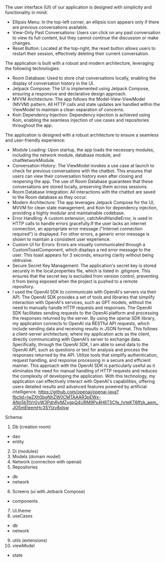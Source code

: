 
The user interface (UI) of our application is designed with simplicity and functionality in mind:
- Ellipsis Menu: In the top-left corner, an ellipsis icon appears only if there are previous conversations available.
- View-Only Past Conversations: Users can click on any past conversation to view its full content, but they cannot continue the discussion or make changes.
- Reset Button: Located at the top-right, the reset button allows users to restart their session, effectively deleting their current conversation.
  
The application is built with a robust and modern architecture, leveraging the following technologies:
- 	Room Database: Used to store chat conversations locally, enabling the display of conversation history in the UI.
- Jetpack Compose: The UI is implemented using Jetpack Compose, ensuring a responsive and declarative design approach.
- MVVM Architecture: The app follows the Model-View-ViewModel (MVVM) pattern. All HTTP calls and state updates are handled within the ViewModel to maintain a clean separation of concerns.
- 	Koin Dependency Injection: Dependency injection is achieved using Koin, enabling the seamless injection of use cases and repositories throughout the app.
 	
The application is designed with a robust architecture to ensure a seamless and user-friendly experience:
- 	Module Loading: Upon startup, the app loads the necessary modules, including the network module, database module, and chatNetworkModule.
- Conversation History: The ViewModel invokes a use case at launch to check for previous conversations with the chatbot. This ensures that users can view their conversation history even after closing and reopening the app. The use of Room Database guarantees that these conversations are stored locally, preserving them across sessions.
- Room Database Integration: All interactions with the chatbot are saved to the Room database as they occur.
- Modern Architecture: The app leverages Jetpack Compose for the UI, MVVM for clean state management, and Koin for dependency injection, providing a highly modular and maintainable codebase.
- Error Handling: A custom extension, catchAndHandleError, is used in HTTP calls to handle errors gracefully.If the user lacks an internet connection, an appropriate error message ("Internet connection required") is displayed. For other errors, a generic error message is shown to maintain a consistent user experience.
- Custom UI for Errors: Errors are visually communicated through a CustomToastComponent, which displays a red error message to the user. This toast appears for 3 seconds, ensuring clarity without being obtrusive.
- Secure Secret Key Management: The application's secret key is stored securely in the local.properties file, which is listed in .gitignore. This ensures that the secret key is excluded from version control, preventing it from being exposed when the project is pushed to a remote repository.
- 	I used the OpenAI SDK to communicate with OpenAI's servers via their API. The OpenAI SDK provides a set of tools and libraries that simplify interaction with OpenAI's services, such as GPT models, without the need to manually handle HTTP requests and responses. The OpenAI SDK facilitates sending requests to the OpenAI platform and processing the responses returned by the server. By using the openai SDK library, my application connects to OpenAI via RESTful API requests, which include sending data and receiving results in JSON format. This follows a client-server architecture, where my application acts as the client, directly communicating with OpenAI’s server to exchange data. Specifically, through the OpenAI SDK, I am able to send data to the OpenAI API, such as questions or text for analysis and process the responses returned by the API. Utilize tools that simplify authentication, request handling, and response processing in a secure and efficient manner. This approach with the OpenAI SDK is particularly useful as it eliminates the need for manual handling of HTTP requests and reduces the complexity of developing the application. With this technology, my application can effectively interact with OpenAI's capabilities, offering users detailed results and advanced features powered by artificial intelligence. https://github.com/openai/openai-java?fbclid=IwZXh0bgNhZW0CMTAAAR3pEWx-ANn5bTtVrGyW3PdnRyMZvgpQ4URM9Px4H8T5Cfe_hrteKT6ffzk_aem_JO5mEleemHc3SYIzv8xlsw 

Schema:

1. Db (creation room)
- 	dao
- 	entity
2. Di (modules)
3. Models (domain model)
4. Network (connection with openai)
5. Repositories
-  db
-  network
6. Screens (ui with Jetback Compose)
-  components
7. Ui.theme
8. useCases
- db
- network
9. utils (extensions)
10. viewModel
-  state
